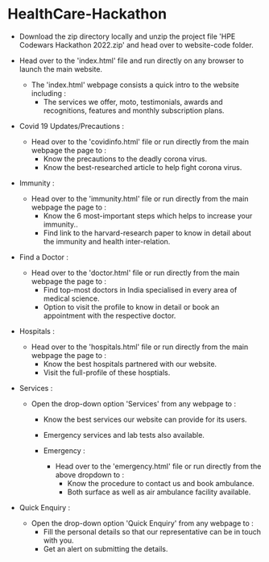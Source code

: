 # HealthCare-Hackathon

- Download the zip directory locally and unzip the project file 'HPE Codewars Hackathon 2022.zip' and head over to website-code folder.

- Head over to the 'index.html' file and run directly on any browser to launch the main website.
  - The 'index.html' webpage consists a quick intro to the website including :
	- The services we offer, moto, testimonials, awards and recognitions, features and monthly subscription plans.

- Covid 19 Updates/Precautions : 
  - Head over to the 'covidinfo.html' file or run directly from the main webpage the page to : 
	- Know the precautions to the deadly corona virus.
	- Know the best-researched article to help fight corona virus.

- Immunity : 
  - Head over to the 'immunity.html' file or run directly from the main webpage the page to : 
	- Know the 6 most-important steps which helps to increase your immunity..
	- Find link to the harvard-research paper to know in detail about the immunity and health inter-relation.

- Find a Doctor : 
  - Head over to the 'doctor.html' file or run directly from the main webpage the page to : 
	- Find top-most doctors in India specialised in every area of medical science.
	- Option to visit the profile to know in detail or book an appointment with the respective doctor.

- Hospitals : 
  - Head over to the 'hospitals.html' file or run directly from the main webpage the page to : 
	- Know the best hospitals partnered with our website.
	- Visit the full-profile of these hosptials.

- Services : 
  - Open the drop-down option 'Services' from any webpage to : 
	- Know the best services our website can provide for its users.
	- Emergency services and lab tests also available.


	- Emergency : 
  		- Head over to the 'emergency.html' file or run directly from the above dropdown to : 
			- Know the procedure to contact us and book ambulance.
			- Both surface as well as air ambulance facility available.

- Quick Enquiry : 
  - Open the drop-down option 'Quick Enquiry' from any webpage to : 
	- Fill the personal details so that our representative can be in touch with you.
	- Get an alert on submitting the details.

